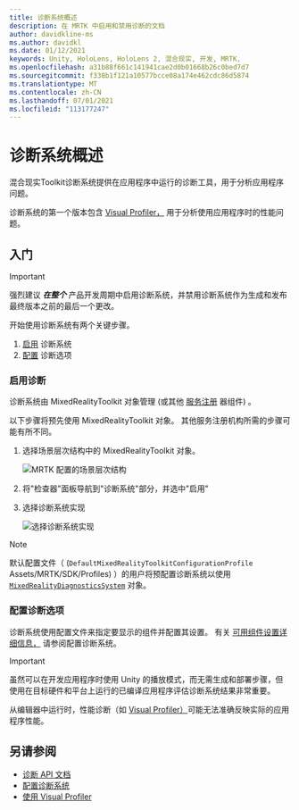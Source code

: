 ```yaml
---
title: 诊断系统概述
description: 在 MRTK 中启用和禁用诊断的文档
author: davidkline-ms
ms.author: davidkl
ms.date: 01/12/2021
keywords: Unity, HoloLens, HoloLens 2, 混合现实, 开发, MRTK,
ms.openlocfilehash: a31b88f661c141941cae2d0b01668b26c0bed7d7
ms.sourcegitcommit: f338b1f121a10577bcce08a174e462cdc86d5874
ms.translationtype: MT
ms.contentlocale: zh-CN
ms.lasthandoff: 07/01/2021
ms.locfileid: "113177247"
---
```

# <a name="diagnostics-system-overview"></a>诊断系统概述

混合现实Toolkit诊断系统提供在应用程序中运行的诊断工具，用于分析应用程序问题。

诊断系统的第一个版本包含 [Visual Profiler，](using-visual-profiler.md) 用于分析使用应用程序时的性能问题。

## <a name="getting-started"></a>入门

> [!IMPORTANT]
> 强烈建议 **_在整个_** 产品开发周期中启用诊断系统，并禁用诊断系统作为生成和发布最终版本之前的最后一个更改。

开始使用诊断系统有两个关键步骤。

1. [启用](#enable-diagnostics) 诊断系统
2. [配置](#configure-diagnostic-options) 诊断选项

### <a name="enable-diagnostics"></a>启用诊断

诊断系统由 MixedRealityToolkit 对象管理 (或其他 [服务注册](xref:Microsoft.MixedReality.Toolkit.IMixedRealityServiceRegistrar) 器组件) 。

以下步骤将预先使用 MixedRealityToolkit 对象。 其他服务注册机构所需的步骤可能有所不同。

1. 选择场景层次结构中的 MixedRealityToolkit 对象。

    ![MRTK 配置的场景层次结构](../images/MRTK_ConfiguredHierarchy.png)

1. 将"检查器"面板导航到"诊断系统"部分，并选中"启用"
1. 选择诊断系统实现

    ![选择诊断系统实现](../images/diagnostics/DiagnosticsSelectSystemType.png)

> [!NOTE]
> 默认配置文件（ (`DefaultMixedRealityToolkitConfigurationProfile` Assets/MRTK/SDK/Profiles) ）的用户将预配置诊断系统以使用 [`MixedRealityDiagnosticsSystem`](xref:Microsoft.MixedReality.Toolkit.Diagnostics.MixedRealityDiagnosticsSystem) 对象。

### <a name="configure-diagnostic-options"></a>配置诊断选项

诊断系统使用配置文件来指定要显示的组件并配置其设置。 有关 [可用组件设置详细信息，](configuring-diagnostics.md) 请参阅配置诊断系统。

> [!IMPORTANT]
> 虽然可以在开发应用程序时使用 Unity 的播放模式，而无需生成和部署步骤，但使用在目标硬件和平台上运行的已编译应用程序评估诊断系统结果非常重要。
>
> 从编辑器中运行时，性能诊断（如 [Visual Profiler）](using-visual-profiler.md)可能无法准确反映实际的应用程序性能。

## <a name="see-also"></a>另请参阅

- [诊断 API 文档](xref:Microsoft.MixedReality.Toolkit.Diagnostics)
- [配置诊断系统](configuring-diagnostics.md)
- [使用 Visual Profiler](using-visual-profiler.md)
